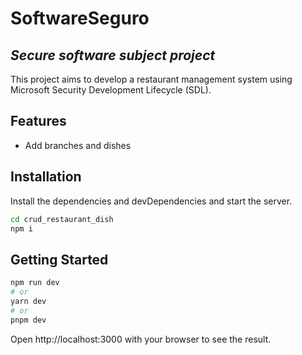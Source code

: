 # SoftwareSeguro

## _Secure software subject project_

This project aims to develop a restaurant management system using Microsoft Security Development Lifecycle (SDL).


## Features

- Add branches and dishes

## Installation

Install the dependencies and devDependencies and start the server.

```sh
cd crud_restaurant_dish
npm i
```
## Getting Started
```sh
npm run dev
# or
yarn dev
# or
pnpm dev
```
Open http://localhost:3000 with your browser to see the result.
